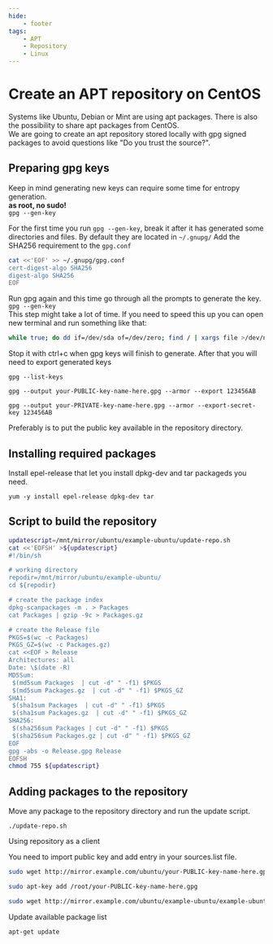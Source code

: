 ```yaml
---
hide:
    - footer
tags:
    - APT
    - Repository
    - Linux
---
```

# Create an APT repository on CentOS

Systems like Ubuntu, Debian or Mint are using apt packages. There is also the possibility to share apt packages from CentOS.  
We are going to create an apt repository stored locally with gpg signed packages to avoid questions like "Do you trust the source?".

## Preparing gpg keys  

Keep in mind generating new keys can require some time for entropy generation.  
**as root, no sudo!**  
`gpg --gen-key`

For the first time you run `gpg --gen-key`, break it after it has generated some directories and files. By default they are located in `~/.gnupg/`
Add the SHA256 requirement to the `gpg.conf`

``` bash
cat <<'EOF' >> ~/.gnupg/gpg.conf
cert-digest-algo SHA256
digest-algo SHA256
EOF
```

Run gpg again and this time go through all the prompts to generate the key.  
`gpg --gen-key`  
This step might take a lot of time. If you need to speed this up you can open new terminal and run something like that:  

``` bash
while true; do dd if=/dev/sda of=/dev/zero; find / | xargs file >/dev/null 2>&1; done
```

Stop it with ctrl+c when gpg keys will finish to generate.
After that you will need to export generated keys

`gpg --list-keys`

`gpg --output your-PUBLIC-key-name-here.gpg --armor --export 123456AB`

`gpg --output your-PRIVATE-key-name-here.gpg --armor --export-secret-key 123456AB`

Preferably is to put the public key available in the repository directory.

## Installing required packages

Install epel-release that let you install dpkg-dev and tar packageds you need.

`yum -y install epel-release dpkg-dev tar`

## Script to build the repository

``` bash
updatescript=/mnt/mirror/ubuntu/example-ubuntu/update-repo.sh
cat <<'EOFSH' >${updatescript}
#!/bin/sh

# working directory
repodir=/mnt/mirror/ubuntu/example-ubuntu/
cd ${repodir}

# create the package index
dpkg-scanpackages -m . > Packages
cat Packages | gzip -9c > Packages.gz

# create the Release file
PKGS=$(wc -c Packages)
PKGS_GZ=$(wc -c Packages.gz)
cat <<EOF > Release
Architectures: all
Date: \$(date -R)
MD5Sum:
 $(md5sum Packages  | cut -d" " -f1) $PKGS
 $(md5sum Packages.gz  | cut -d" " -f1) $PKGS_GZ
SHA1:
 $(sha1sum Packages  | cut -d" " -f1) $PKGS
 $(sha1sum Packages.gz  | cut -d" " -f1) $PKGS_GZ
SHA256:
 $(sha256sum Packages | cut -d" " -f1) $PKGS
 $(sha256sum Packages.gz | cut -d" " -f1) $PKGS_GZ
EOF
gpg -abs -o Release.gpg Release
EOFSH
chmod 755 ${updatescript}
```

## Adding packages to the repository

Move any package to the repository directory and run the update script.

`./update-repo.sh`

Using repository as a client

You need to import public key and add entry in your sources.list file.

``` bash
sudo wget http://mirror.example.com/ubuntu/your-PUBLIC-key-name-here.gpg
```  

``` bash
sudo apt-key add /root/your-PUBLIC-key-name-here.gpg
```

``` bash
sudo wget http://mirror.example.com/ubuntu/example-ubuntu/example-ubuntu.list -O /etc/apt/sources.list.d/example-ubuntu.list
```

Update available package list

`apt-get update`
